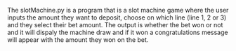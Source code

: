 The slotMachine.py is a program that is a slot machine game where the user inputs the amount they want to deposit, choose on which line (line 1, 2 or 3) and they select their bet amount.
The output is whether the bet won or not and it will dispaly the machine draw and if it won a congratulations message will appear with the amount they won on the bet.
